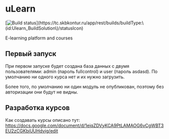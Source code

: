 uLearn
=======

[![Build status](https://tc.skbkontur.ru/app/rest/builds/buildType:\(id:Ulearn_BuildSolution\)/statusIcon)](https://tc.skbkontur.ru/app/rest/builds/buildType:\(id:Ulearn_BuildSolution\)/statusIcon)


E-learning platform and courses


Первый запуск
------------

При первом запуске будет создана база данных с двумя пользователями: admin (пароль fullcontrol) и user (пароль asdasd).
По умолчанию ни одного курса нет и их нужно загрузить.

Более того, по умолчанию ни один модуль не опубликован, поэтому без авторизации они будут не видны.

Разработка курсов
-----------------

Как создавать курсы описано тут: https://docs.google.com/document/d/1eiqZDVyKCA9PtLAMAOG6vCgWBT3EU2zCGKbjUUHdvig/edit


